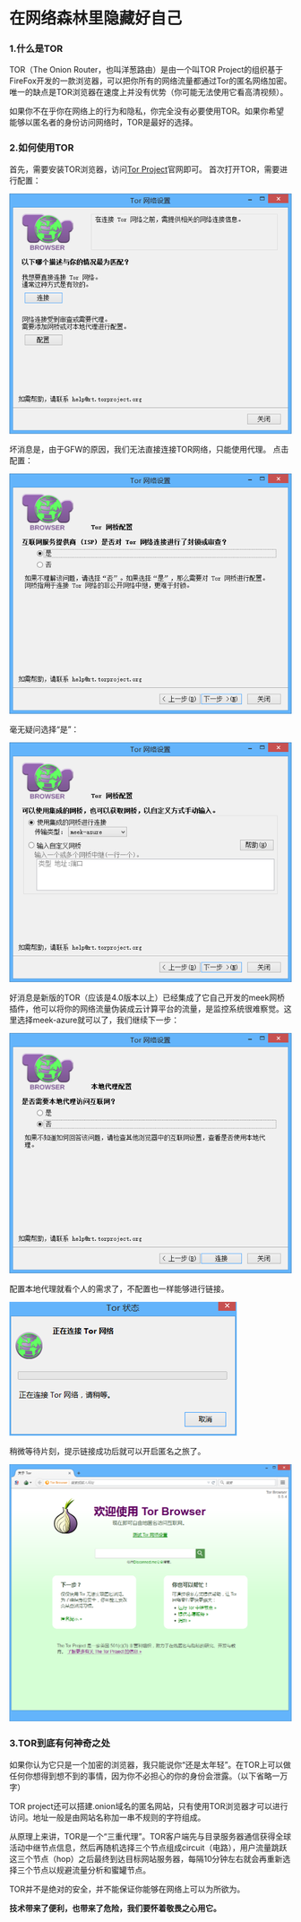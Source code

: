 # 在网络森林里隐藏好自己

### 1.什么是TOR

TOR（The Onion Router，也叫洋葱路由）是由一个叫TOR Project的组织基于FireFox开发的一款浏览器，可以把你所有的网络流量都通过Tor的匿名网络加密。唯一的缺点是TOR浏览器在速度上并没有优势（你可能无法使用它看高清视频）。

如果你不在乎你在网络上的行为和隐私，你完全没有必要使用TOR。如果你希望能够以匿名者的身份访问网络时，TOR是最好的选择。

### 2.如何使用TOR

首先，需要安装TOR浏览器，访问[Tor Project][1]官网即可。
首次打开TOR，需要进行配置：

![pic1][2]

坏消息是，由于GFW的原因，我们无法直接连接TOR网络，只能使用代理。
点击配置：

![pic2][3]

毫无疑问选择“是”：

![pic3][4]

好消息是新版的TOR（应该是4.0版本以上）已经集成了它自己开发的meek网桥插件，他可以将你的网络流量伪装成云计算平台的流量，是监控系统很难察觉。这里选择meek-azure就可以了，我们继续下一步：

![pic4][5]

配置本地代理就看个人的需求了，不配置也一样能够进行链接。

![pic5][6]

稍微等待片刻，提示链接成功后就可以开启匿名之旅了。

![pic6][7]

### 3.TOR到底有何神奇之处
如果你认为它只是一个加密的浏览器，我只能说你“还是太年轻”。在TOR上可以做任何你想得到想不到的事情，因为你不必担心的你的身份会泄露。（以下省略一万字）

TOR project还可以搭建.onion域名的匿名网站，只有使用TOR浏览器才可以进行访问。地址一般是由网站名称加一串不规则的字符组成。

从原理上来讲，TOR是一个“三重代理”。TOR客户端先与目录服务器通信获得全球活动中继节点信息，然后再随机选择三个节点组成circuit（电路），用户流量跳跃这三个节点（hop）之后最终到达目标网站服务器，每隔10分钟左右就会再重新选择三个节点以规避流量分析和蜜罐节点。

TOR并不是绝对的安全，并不能保证你能够在网络上可以为所欲为。

**技术带来了便利，也带来了危险，我们要怀着敬畏之心用它。**

  [1]: https://www.torproject.org/
  [2]: ./1.png
  [3]: ./2.png
  [4]: ./3.png
  [5]: ./4.png
  [6]: ./5.png
  [7]: ./6.png